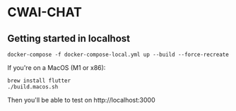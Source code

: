 # CWAI-CHAT

## Getting started in localhost

```shell
docker-compose -f docker-compose-local.yml up --build --force-recreate
```

If you're on a MacOS (M1 or x86):

```shell
brew install flutter
./build.macos.sh
```

Then you'll be able to test on http://localhost:3000
